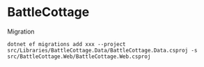 # BattleCottage

Migration

```
dotnet ef migrations add xxx --project src/Libraries/BattleCottage.Data/BattleCottage.Data.csproj -s src/BattleCottage.Web/BattleCottage.Web.csproj
```
